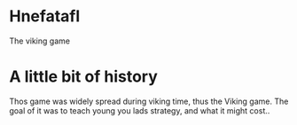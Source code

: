 # Hnefatafl
The viking game

# A little bit of history
Thos game was widely spread during viking time, thus the Viking game. The goal of it was to teach young you lads strategy, and what it might cost..
